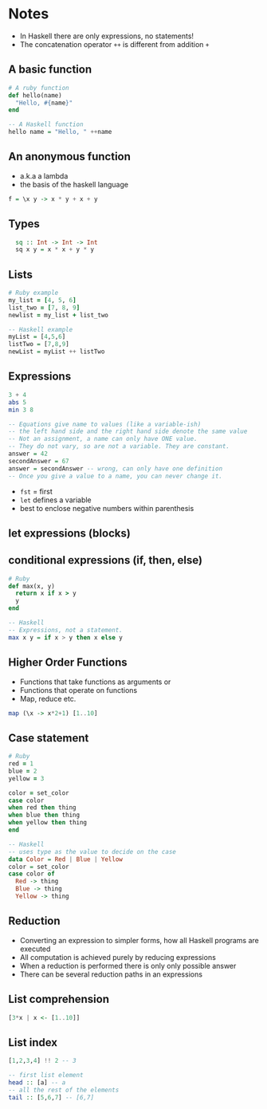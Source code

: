 # Notes

- In Haskell there are only expressions, no statements!
- The concatenation operator `++` is different from addition `+`

## A basic function
```ruby
# A ruby function
def hello(name)
  "Hello, #{name}"
end
```

```haskell
-- A Haskell function
hello name = "Hello, " ++name
```

## An anonymous function

- a.k.a a lambda
- the basis of the haskell language

```haskell
f = \x y -> x * y + x + y
```

## Types
```haskell
  sq :: Int -> Int -> Int
  sq x y = x * x + y * y
```

## Lists
```ruby
# Ruby example
my_list = [4, 5, 6]
list_two = [7, 8, 9]
newlist = my_list + list_two
```

```haskell
-- Haskell example
myList = [4,5,6]
listTwo = [7,8,9]
newList = myList ++ listTwo
```

## Expressions

```haskell
3 + 4
abs 5
min 3 8

-- Equations give name to values (like a variable-ish)
-- the left hand side and the right hand side denote the same value
-- Not an assignment, a name can only have ONE value.
-- They do not vary, so are not a variable. They are constant.
answer = 42
secondAnswer = 67
answer = secondAnswer -- wrong, can only have one definition
-- Once you give a value to a name, you can never change it.
```

- `fst` = first
- `let` defines a variable
- best to enclose negative numbers within parenthesis

## let expressions (blocks)

## conditional expressions (if, then, else)

```ruby
# Ruby
def max(x, y)
  return x if x > y
  y
end
```

```haskell
-- Haskell
-- Expressions, not a statement.
max x y = if x > y then x else y
```

## Higher Order Functions

- Functions that take functions as arguments or
- Functions that operate on functions
- Map, reduce etc.

```haskell
map (\x -> x*2+1) [1..10]
```

## Case statement

```ruby
# Ruby
red = 1
blue = 2
yellow = 3

color = set_color
case color
when red then thing
when blue then thing
when yellow then thing
end
```

```haskell
-- Haskell
-- uses type as the value to decide on the case
data Color = Red | Blue | Yellow
color = set_color
case color of
  Red -> thing
  Blue -> thing
  Yellow -> thing
```

## Reduction

- Converting an expression to simpler forms, how all Haskell programs
are executed
- All computation is achieved purely by reducing expressions
- When a reduction is performed there is only only possible answer
- There can be several reduction paths in an expressions

## List comprehension

```haskell
[3*x | x <- [1..10]]
```

## List index
```haskell
[1,2,3,4] !! 2 -- 3
```

```haskell
-- first list element
head :: [a] -- a
-- all the rest of the elements
tail :: [5,6,7] -- [6,7]
```
